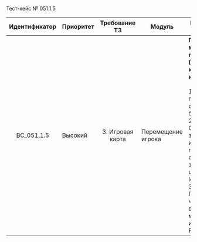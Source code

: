 Тест-кейс № 051.1.5

| Идентификатор | Приоритет | Требование ТЗ | Модуль | Шаги тест-кейса | Ожидаемый результат |
| :---: | ----- | :---: | ----- | ----- | ----- |
|   BC\_051.1.5 |   Высокий | 3\. Игровая карта  | Перемещение игрока  |   **Проверка метода moveUser (Изменение координат игрока).** <br><br> 1\. Запустить проект и открыть браузер.<br> 2\. Отправить запрос, используя переменную direction с значениями: up, down, left, right. <br> 3\. Проверить, что возвращает метод, используя Postman. |  Запрос успешен. Сервер ответил как требуется. <br><br> Ожидаемый ответ от сервера: {<br>"result":"ok",<br>"data": true <br>}   |

 